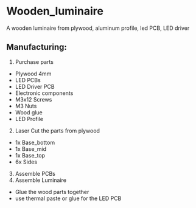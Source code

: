 # Wooden_luminaire
A wooden luminaire from plywood, aluminum profile, led PCB, LED driver

## Manufacturing:
1. Purchase parts
  * Plywood 4mm
  * LED PCBs
  * LED Driver PCB
  * Electronic components
  * M3x12 Screws
  * M3 Nuts
  * Wood glue
  * LED Profile

2. Laser Cut the parts from plywood
  * 1x Base_bottom
  * 1x Base_mid
  * 1x Base_top
  * 6x Sides

3. Assemble PCBs
5. Assemble Luminaire
  * Glue the wood parts together
  * use thermal paste or glue for the LED PCB
